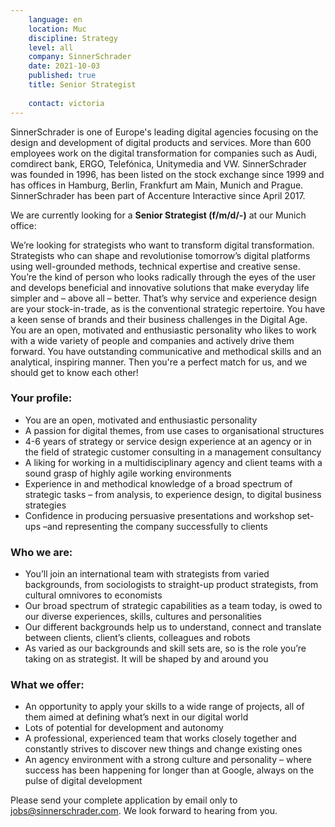 ```yaml
---
    language: en
    location: Muc
    discipline: Strategy
    level: all
    company: SinnerSchrader
    date: 2021-10-03
    published: true
    title: Senior Strategist
    
    contact: victoria
---
```


SinnerSchrader is one of Europe's leading digital agencies focusing on the design and development of digital products and services. More than 600 employees work on the digital transformation for companies such as Audi, comdirect bank, ERGO, Telefónica, Unitymedia and VW. SinnerSchrader was founded in 1996, has been listed on the stock exchange since 1999 and has offices in Hamburg, Berlin, Frankfurt am Main, Munich and Prague. SinnerSchrader has been part of Accenture Interactive since April 2017. 

We are currently looking for a **Senior Strategist (f/m/d/-)** at our Munich office:

We’re looking for strategists who want to transform digital transformation. Strategists who can shape and revolutionise tomorrow’s digital platforms using well-grounded methods, technical expertise and creative sense. You’re the kind of person who looks radically through the eyes of the user and develops beneficial and innovative solutions that make everyday life simpler and – above all – better. That’s why service and experience design are your stock-in-trade, as is the conventional strategic repertoire. You have a keen sense of brands and their business challenges in the Digital Age. You are an open, motivated and enthusiastic personality who likes to work with a wide variety of people and companies and actively drive them forward. You have outstanding communicative and methodical skills and an analytical, inspiring manner. Then you're a perfect match for us, and we should get to know each other!

### Your profile:

- You are an open, motivated and enthusiastic personality
- A passion for digital themes, from use cases to organisational structures
- 4-6 years of strategy or service design experience at an agency or in the field of strategic customer consulting in a management consultancy
- A liking for working in a multidisciplinary agency and client teams with a sound grasp of highly agile working environments
- Experience in and methodical knowledge of a broad spectrum of strategic tasks – from analysis, to experience design, to digital business strategies
- Confidence in producing persuasive presentations and workshop set-ups –and representing the company successfully to clients

### Who we are:

- You’ll join an international team with strategists from varied backgrounds, from sociologists to straight-up product strategists, from cultural omnivores to economists 
- Our broad spectrum of strategic capabilities as a team today, is owed to our diverse experiences, skills, cultures and personalities
- Our different backgrounds help us to understand, connect and translate between clients, client’s clients, colleagues and robots
- As varied as our backgrounds and skill sets are, so is the role you’re taking on as strategist. It will be shaped by and around you

### What we offer:

- An opportunity to apply your skills to a wide range of projects, all of them aimed at defining what’s next in our digital world
- Lots of potential for development and autonomy
- A professional, experienced team that works closely together and constantly strives to discover new things and change existing ones
- An agency environment with a strong culture and personality – where success has been happening for longer than at Google, always on the pulse of digital development

Please send your complete application by email only to <jobs@sinnerschrader.com>. We look forward to hearing from you.
